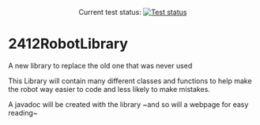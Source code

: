 <p align="center">
   Current test status: 
  <a href="https://github.com/robototes/2412Library"><img alt="Test status" src="https://github.com/robototes/2412RobotLibrary/workflows/Java CI/badge.svg"></a>
</p>

# 2412RobotLibrary
A new library to replace the old one that was never used

This Library will contain many different classes and functions to help make the robot way easier to code and less likely to make mistakes.

A javadoc will be created with the library ~and so will a webpage for easy reading~
